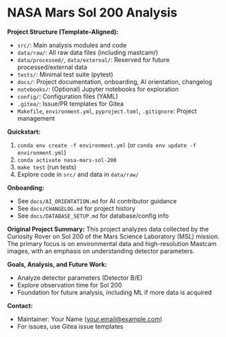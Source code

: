 # NASA Mars Sol 200 Analysis

**Project Structure (Template-Aligned):**

- `src/`: Main analysis modules and code
- `data/raw/`: All raw data files (including mastcam/)
- `data/processed/`, `data/external/`: Reserved for future processed/external data
- `tests/`: Minimal test suite (pytest)
- `docs/`: Project documentation, onboarding, AI orientation, changelog
- `notebooks/`: (Optional) Jupyter notebooks for exploration
- `config/`: Configuration files (YAML)
- `.gitea/`: Issue/PR templates for Gitea
- `Makefile`, `environment.yml`, `pyproject.toml`, `.gitignore`: Project management

**Quickstart:**

1. `conda env create -f environment.yml` (or `conda env update -f environment.yml`)
2. `conda activate nasa-mars-sol-200`
3. `make test` (run tests)
4. Explore code in `src/` and data in `data/raw/`

**Onboarding:**
- See `docs/AI_ORIENTATION.md` for AI contributor guidance
- See `docs/CHANGELOG.md` for project history
- See `docs/DATABASE_SETUP.md` for database/config info

**Original Project Summary:**
This project analyzes data collected by the Curiosity Rover on Sol 200 of the Mars Science Laboratory (MSL) mission. The primary focus is on environmental data and high-resolution Mastcam images, with an emphasis on understanding detector parameters.

**Goals, Analysis, and Future Work:**
- Analyze detector parameters (Detector B/E)
- Explore observation time for Sol 200
- Foundation for future analysis, including ML if more data is acquired

**Contact:**
- Maintainer: Your Name (<your.email@example.com>)
- For issues, use Gitea issue templates
